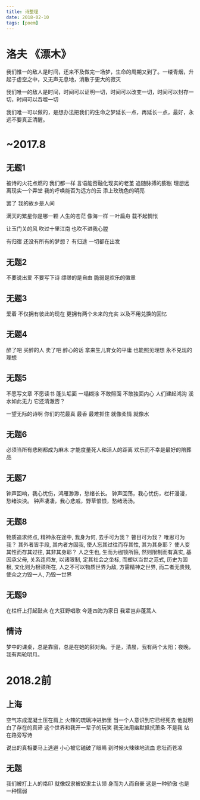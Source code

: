 ```yaml
---
title: 诗整理
date: 2018-02-10
tags: [poem]
---
```


# 洛夫 《漂木》

我们惟一的敌人是时间，还来不及做完一场梦，生命的周期又到了。一缕青烟，升起于虚空之中，又无声无息地，消散于更大的寂灭

我们唯一的敌人是时间，时间可以证明一切，时间可以改变一切，时间可以封存一切，时间可以吞噬一切

我们唯一可以做的，是想办法把我们的生命之梦延长一点，再延长一点，最好，永远不要真正清醒。

# ~2017.8

## 无题1

被诗的火花点燃的
我们都一样
言语能否融化现实的老茧
追随脉搏的膨胀
理想远离现实一个弄堂
我的呼唤能否为远方的云
添上玫瑰色的明亮

<!--more-->

罢了
我的故乡是人间

满天的繁星你是哪一颗
人生的苍茫
像海一样
一叶扁舟
载不起惆怅

让玉门关的风
吹过十里江南
也吹不进我心膛

有归宿
还没有所有的梦想？
有归途
一切都在出发

## 无题2

不要说出爱
不要写下诗
缥缈的是自由
脆弱是欢乐的徽章

## 无题3

爱着
不仅拥有彼此的现在
更拥有两个未来的充实
以及不用兑换的回忆

## 无题4

醉了吧
买醉的人
卖了吧
醉心的话
拿来生儿育女的平庸
也能照见理想
永不兑现的理想

## 无题5

不愿写文章
不愿读书
蓬头垢面
一塌糊涂
不敢照面
不敢独面内心
人们建起鸿沟
溪水如此无力
它还清澈否？

一望无际的诗啊
你们的花最真
最香
最难抓住
就像柔情
就像水

## 无题6

必须当所有悲剧都成为麻木
才能度量死人和活人的距离
欢乐而不幸是最好的陪葬品

## 无题7

钟声回响，我心忧伤，鸿雁渺渺，愁绪长长。
钟声回荡，我心忧伤，栏杆漫漫，愁绪泱泱。
钟声凄凄，我心悲戚，野草恨恨，愁绪汤汤。

## 无题8

物质追求终点, 精神永在途中, 我身为何, 去手可为我？ 瞽目可为我？ 唯思可为我？ 其外者皆手段, 其内者方固我, 使人忘其过往而存其性, 其为其身耶？ 使人变其性而存其过往, 其非其身耶？ 人之生也, 生而为枷锁所箍, 然则限制而有真实, 基因承父母, 关系连师友, 以诸限制, 定其社会之坐标, 而塑以当世之范式, 历史为固根, 文化则为根颈所在, 人之不可以物质世界为敌, 方需精神之世界, 而二者无贵贱, 使众之力毁一人, 乃毁一世界

## 无题9

在栏杆上打起鼓点
在大狂野唱歌
今逢四海为家日
我辈岂非蓬蒿人

## 情诗

梦中的课桌，总是靠窗，总是在她的斜对角。于是，清晨，我有两个太阳；夜晚，我有两轮明月。

# 2018.2前

## 上海

空气冻成混凝土压在肩上
火辣的琉璃冲进肺里
当一个人意识到它已经死去
他就明白了存在的真谛
这个世界和我开一辈子的玩笑
我无法用幽默抵抗萧条
不是我
站在路旁写诗

说出的真相要马上逃避
小心被它磕破了眼睛
到时候火辣辣地流血
悲壮而苍凉

## 无题

我们被打上人的烙印
就像奴隶被奴隶主认领
身而为人而自豪
这是一种骄傲
也是一种懦弱